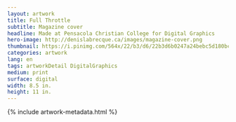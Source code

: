 ```yaml
---
layout: artwork
title: Full Throttle
subtitle: Magazine cover
headline: Made at Pensacola Christian College for Digital Graphics
hero-image: http://denislabrecque.ca/images/magazine-cover.png
thumbnail: https://i.pinimg.com/564x/22/b3/d6/22b3d6b0247a24bebc5d180bc4784706.jpg
categories: artwork
lang: en
tags: artworkDetail DigitalGraphics
medium: print
surface: digital
width: 8.5 in.
height: 11 in.
---
```

{% include artwork-metadata.html %}

